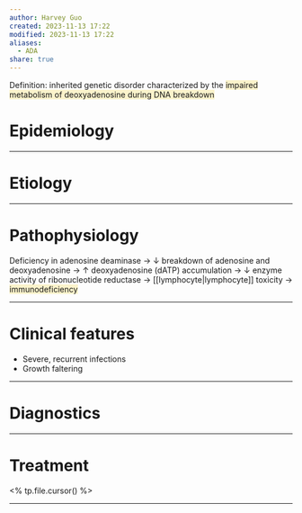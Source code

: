 ```yaml
---
author: Harvey Guo
created: 2023-11-13 17:22
modified: 2023-11-13 17:22
aliases:
  - ADA
share: true
---
```

Definition: inherited genetic disorder characterized by the <span style="background:rgba(240, 200, 0, 0.2)">impaired metabolism of deoxyadenosine during DNA breakdown</span>
# Epidemiology


---
# Etiology


---
# Pathophysiology
Deficiency in adenosine deaminase → ↓ breakdown of adenosine and deoxyadenosine → ↑ deoxyadenosine (dATP) accumulation → ↓ enzyme activity of ribonucleotide reductase → [[lymphocyte|lymphocyte]] toxicity → <span style="background:rgba(240, 200, 0, 0.2)">immunodeficiency</span>

---
# Clinical features
- Severe, recurrent infections
- Growth faltering

---
# Diagnostics


---
# Treatment
<% tp.file.cursor() %>

---
